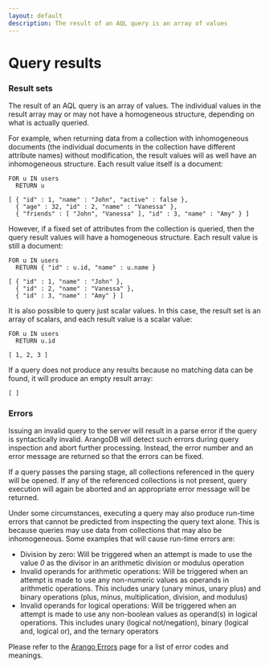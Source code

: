 ```yaml
---
layout: default
description: The result of an AQL query is an array of values
---
```

Query results
=============

### Result sets

The result of an AQL query is an array of values. The individual values in the
result array may or may not have a homogeneous structure, depending on what is
actually queried.

For example, when returning data from a collection with inhomogeneous documents
(the individual documents in the collection have different attribute names)
without modification, the result values will as well have an inhomogeneous
structure. Each result value itself is a document:

    FOR u IN users
      RETURN u
    
    [ { "id" : 1, "name" : "John", "active" : false }, 
      { "age" : 32, "id" : 2, "name" : "Vanessa" }, 
      { "friends" : [ "John", "Vanessa" ], "id" : 3, "name" : "Amy" } ]

However, if a fixed set of attributes from the collection is queried, then the 
query result values will have a homogeneous structure. Each result value is
still a document:

    FOR u IN users
      RETURN { "id" : u.id, "name" : u.name }
    
    [ { "id" : 1, "name" : "John" }, 
      { "id" : 2, "name" : "Vanessa" }, 
      { "id" : 3, "name" : "Amy" } ]

It is also possible to query just scalar values. In this case, the result set
is an array of scalars, and each result value is a scalar value:

    FOR u IN users
      RETURN u.id
    
    [ 1, 2, 3 ]

If a query does not produce any results because no matching data can be
found, it will produce an empty result array:

    [ ]

### Errors

Issuing an invalid query to the server will result in a parse error if the query
is syntactically invalid. ArangoDB will detect such errors during query
inspection and abort further processing. Instead, the error number and an error
message are returned so that the errors can be fixed.

If a query passes the parsing stage, all collections referenced in the query
will be opened. If any of the referenced collections is not present, query
execution will again be aborted and an appropriate error message will be
returned.

Under some circumstances, executing a query may also produce run-time errors 
that cannot be predicted from inspecting the query text alone. This is because
queries may use data from collections that may also be inhomogeneous.  Some
examples that will cause run-time errors are:

- Division by zero: Will be triggered when an attempt is made to use the value
  *0* as the divisor in an arithmetic division or modulus operation
- Invalid operands for arithmetic operations: Will be triggered when an attempt
  is made to use any non-numeric values as operands in arithmetic operations.
  This includes unary (unary minus, unary plus) and binary operations (plus,
  minus, multiplication, division, and modulus)
- Invalid operands for logical operations: Will be triggered when an attempt is
  made to use any non-boolean values as operand(s) in logical operations. This
  includes unary (logical not/negation), binary (logical and, logical or), and
  the ternary operators

Please refer to the [Arango Errors](error-codes.html) page for a list of error codes and
meanings.

